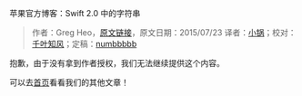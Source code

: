 苹果官方博客：Swift 2.0 中的字符串

> 作者：Greg Heo，[原文链接](https://developer.apple.com/swift/blog/?id=30)，原文日期：2015/07/23
> 译者：[小锅](http://www.swiftyper.com/)；校对：[千叶知风](http://weibo.com/xiaoxxiao)；定稿：[numbbbbb](https://github.com/numbbbbb)

抱歉，由于没有拿到作者授权，我们无法继续提供这个内容。

可以去[首页](http://swift.gg)看看我们的其他文章！